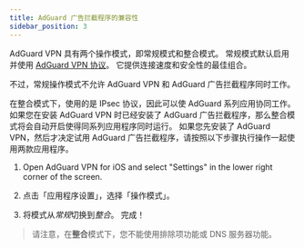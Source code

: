 ```yaml
---
title: AdGuard 广告拦截程序的兼容性
sidebar_position: 3
---
```


AdGuard VPN 具有两个操作模式，即常规模式和整合模式。 常规模式默认启用并使用 [AdGuard VPN 协议](/general/adguard-vpn-protocol.mdx)。 它提供连接速度和安全性的最佳组合。

不过，常规操作模式不允许 AdGuard VPN 和 AdGuard 广告拦截程序同时工作。

在整合模式下，使用的是 IPsec 协议，因此可以使 AdGuard 系列应用协同工作。 如果您在安装 AdGuard VPN 时已经安装了 AdGuard 广告拦截程序，那么整合模式将会自动开启使得同系列应用程序同时运行。 如果您先安装了 AdGuard VPN，然后才决定试用 AdGuard 广告拦截程序，请按照以下步骤执行操作一起使用两款应用程序。

1. Open AdGuard VPN for iOS and select "Settings" in the lower right corner of the screen.

2. 点击「应用程序设置」，选择「操作模式」。

3. 将模式从*常规*切换到*整合*。 完成！

> 请注意，在**整合**模式下，您不能使用排除项功能或 DNS 服务器功能。
